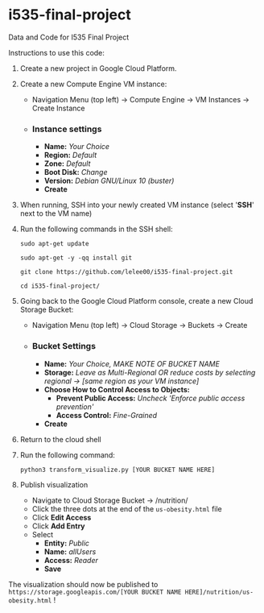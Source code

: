 # i535-final-project
Data and Code for I535 Final Project

Instructions to use this code:

1. Create a new project in Google Cloud Platform. 
2. Create a new Compute Engine VM instance: 
   
   * Navigation Menu (top left) $\rightarrow$ Compute Engine $\rightarrow$ VM Instances $\rightarrow$ Create Instance  
   * ### Instance settings  
      * **Name:** *Your Choice*  
      * **Region:** *Default*
      * **Zone:** *Default*  
      * **Boot Disk:** *Change*   
      * **Version:** *Debian GNU/Linux 10 (buster)*
      * **Create**
 3. When running, SSH into your newly created VM instance (select '**SSH**' next to the VM name)
 4. Run the following commands in the SSH shell:

      `sudo apt-get update`
      
      `sudo apt-get -y -qq install git`
      
      `git clone https://github.com/lelee00/i535-final-project.git`
      
      `cd i535-final-project/`
      
5. Going back to the Google Cloud Platform console, create a new Cloud Storage Bucket:

   * Navigation Menu (top left) $\rightarrow$ Cloud Storage $\rightarrow$ Buckets $\rightarrow$ Create 
   * ### Bucket Settings
      * **Name:** *Your Choice, MAKE NOTE OF BUCKET NAME*
      * **Storage:** *Leave as Multi-Regional OR reduce costs by selecting regional $\rightarrow$ [same region as your VM instance]*
      * **Choose How to Control Access to Objects:**    
         * **Prevent Public Access:** *Uncheck 'Enforce public access prevention'* 
         * **Access Control:** *Fine-Grained*
      * **Create**
6. Return to the cloud shell
7. Run the following command:
   
   `python3 transform_visualize.py [YOUR BUCKET NAME HERE]`
8. Publish visualization
   
   * Navigate to Cloud Storage Bucket $\rightarrow$ /nutrition/
   * Click the three dots at the end of the `us-obesity.html` file
   * Click **Edit Access**
   * Click **Add Entry**
   * Select
      * **Entity:** *Public*
      * **Name:** *allUsers*
      * **Access:** *Reader*
      * **Save**
      
The visualization should now be published to `https://storage.googleapis.com/[YOUR BUCKET NAME HERE]/nutrition/us-obesity.html` !

      
